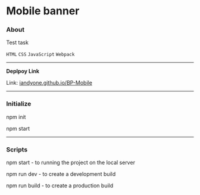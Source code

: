 # Mobile banner

### **About**

Test task

`HTML` `CSS` `JavaScript` `Webpack`

---

**Deplpoy Link**

Link: [iandyone.github.io/BP-Mobile](https://iandyone.github.io/BP-Mobile)

---

### **Initialize**

npm init

npm start

---

### **Scripts**

npm start - to running the project on the local server

npm run dev - to create a development build

npm run build - to create a production build
